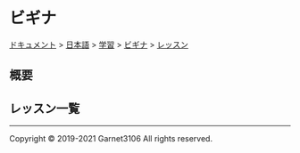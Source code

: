 # ビギナ

[ドキュメント](../../../../index.md) > [日本語](../../../index.md) > [学習](../../index.md) > [ビギナ](../index.md) > [レッスン](./index.md)

## 概要

## レッスン一覧

---

Copyright © 2019-2021 Garnet3106 All rights reserved.
